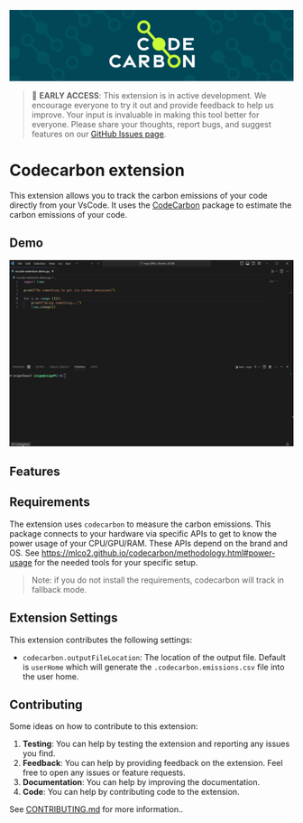 [![CodeCarbon](./images/banner.png)](https://www.codecarbon.io/)

> :construction: **EARLY ACCESS**: This extension is in active development. We encourage everyone to try it out and provide feedback to help us improve. Your input is invaluable in making this tool better for everyone. Please share your thoughts, report bugs, and suggest features on our [GitHub Issues page](https://github.com/inimaz/vscode-extension-codecarbon/issues).

# Codecarbon extension

This extension allows you to track the carbon emissions of your code directly from your VsCode. It uses the [CodeCarbon](https://www.codecarbon.io/) package to estimate the carbon emissions of your code.

## Demo

![Demo](./images/demo.gif)

## Features

## Requirements

The extension uses `codecarbon` to measure the carbon emissions. This package connects to your hardware via specific APIs to get to know the power usage of your CPU/GPU/RAM. These APIs depend on the brand and OS. See https://mlco2.github.io/codecarbon/methodology.html#power-usage for the needed tools for your specific setup.

> Note: if you do not install the requirements, codecarbon will track in fallback mode.

## Extension Settings

This extension contributes the following settings:

-   `codecarbon.outputFileLocation`: The location of the output file. Default is `userHome` which will generate the `.codecarbon.emissions.csv` file into the user home.

## Contributing

Some ideas on how to contribute to this extension:

1. **Testing**: You can help by testing the extension and reporting any issues you find.
1. **Feedback**: You can help by providing feedback on the extension. Feel free to open any issues or feature requests.
1. **Documentation**: You can help by improving the documentation.
1. **Code**: You can help by contributing code to the extension.

See [CONTRIBUTING.md](CONTRIBUTING.md) for more information..
